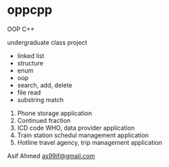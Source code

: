 # oppcpp
OOP C++ 

undergraduate class project

- linked list
- structure
- enum
- oop
- search, add, delete
- file read
- substring match

1. Phone storage application
2. Continued fraction
3. ICD code WHO, data provider application
4. Train station schedul management application
5. Hotline travel agency, trip management application


Asif Ahmed
as99if@gmail.com
